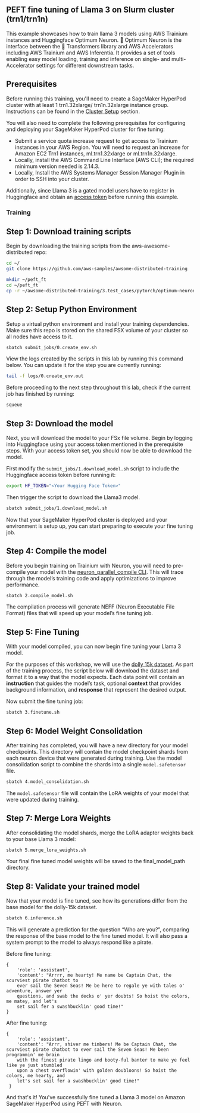 ## PEFT fine tuning of Llama 3 on Slurm cluster (trn1/trn1n)

This example showcases how to train llama 3 models using AWS Trainium instances and Huggingface Optimum Neuron. 🤗 Optimum Neuron is the interface between the 🤗 Transformers library and AWS Accelerators including AWS Trainium and AWS Inferentia. It provides a set of tools enabling easy model loading, training and inference on single- and multi-Accelerator settings for different downstream tasks.

## Prerequisites
Before running this training, you'll need to create a SageMaker HyperPod cluster with at least 1 trn1.32xlarge/ trn1n.32xlarge instance group. Instructions can be found in the [Cluster Setup](https://catalog.workshops.aws/sagemaker-hyperpod/en-US/01-cluster) section. 

You will also need to complete the following prerequisites for configuring and deploying your SageMaker HyperPod cluster for fine tuning:

* Submit a service quota increase request to get access to Trainium instances in your AWS Region. You will need to request an increase for Amazon EC2 Trn1 instances, ml.trn1.32xlarge or ml.trn1n.32xlarge.
* Locally, install the AWS Command Line Interface (AWS CLI); the required minimum version needed is 2.14.3.
* Locally, Install the AWS Systems Manager Session Manager Plugin in order to SSH into your cluster.


Additionally, since Llama 3 is a gated model users have to register in Huggingface and obtain an [access token](https://huggingface.co/docs/hub/en/security-tokens) before running this example.

### Training

## Step 1: Download training scripts

Begin by downloading the training scripts from the aws-awesome-distributed repo:

```bash
cd ~/
git clone https://github.com/aws-samples/awsome-distributed-training

mkdir ~/peft_ft 
cd ~/peft_ft
cp -r ~/awsome-distributed-training/3.test_cases/pytorch/optimum-neuron/llama3/slurm/fine-tuning/submit_jobs
```

## Step 2: Setup Python Environment

Setup a virtual python environment and install your training dependencies. Make sure this repo is stored on the shared FSX volume of your cluster so all nodes have access to it.

```bash
sbatch submit_jobs/0.create_env.sh
```

View the logs created by the scripts in this lab by running this command below. You can update it for the step you are currently running:

```bash
tail -f logs/0.create_env.out 
```

Before proceeding to the next step throughout this lab, check if the current job has finished by running:

```bash
squeue
```

## Step 3: Download the model

Next, you will download the model to your FSx file volume. Begin by logging into Huggingface using your access token mentioned in the prerequisite steps. With your access token set, you should now be able to download the model.

First modify the `submit_jobs/1.download_model.sh` script to include the Huggingface access token before running it:

```bash
export HF_TOKEN="<Your Hugging Face Token>"
```

Then trigger the script to download the Llama3 model. 

```bash
sbatch submit_jobs/1.download_model.sh
```

Now that your SageMaker HyperPod cluster is deployed and your environment is setup up, you can start preparing to execute your fine tuning job. 

## Step 4: Compile the model

Before you begin training on Trainium with Neuron, you will need to pre-compile your model with the [neuron_parallel_compile CLI](https://awsdocs-neuron.readthedocs-hosted.com/en/latest/frameworks/torch/torch-neuronx/api-reference-guide/training/pytorch-neuron-parallel-compile.html). This will trace through the model’s training code and apply optimizations to improve performance. 

```bash
sbatch 2.compile_model.sh
```
The compilation process will generate NEFF (Neuron Executable File Format) files that will speed up your model’s fine tuning job. 

## Step 5: Fine Tuning

With your model compiled, you can now begin fine tuning your Llama 3 model. 

For the purposes of this workshop, we will use the [dolly 15k dataset](https://huggingface.co/datasets/databricks/databricks-dolly-15k). As part of the training process, the script below will download the dataset and format it to a way that the model expects. Each data point will contain an **instruction** that guides the model’s task, optional **context** that provides background information, and **response** that represent the desired output.

Now submit the fine tuning job:

```bash
sbatch 3.finetune.sh
```

## Step 6: Model Weight Consolidation

After training has completed, you will have a new directory for your model checkpoints. This directory will contain the model checkpoint shards from each neuron device that were generated during training. Use the model consolidation script to combine the shards into a single `model.safetensor` file.

```bash
sbatch 4.model_consolidation.sh
```

The `model.safetensor` file will contain the LoRA weights of your model that were updated during training. 

## Step 7: Merge Lora Weights

After consolidating the model shards, merge the LoRA adapter weights back to your base Llama 3 model:

```bash
sbatch 5.merge_lora_weights.sh
```
Your final fine tuned model weights will be saved to the  final_model_path directory.

## Step 8: Validate your trained model
Now that your model is fine tuned, see how its generations differ from the base model for the dolly-15k dataset. 

```bash
sbatch 6.inference.sh
```

This will generate a prediction for the question “Who are you?”, comparing the response of the base model to the fine tuned model. It will also pass a system prompt to the model to always respond like a pirate. 

Before fine tuning:

```
{
    'role': 'assistant', 
    'content': "Arrrr, me hearty! Me name be Captain Chat, the scurviest pirate chatbot to 
    ever sail the Seven Seas! Me be here to regale ye with tales o' adventure, answer yer 
    questions, and swab the decks o' yer doubts! So hoist the colors, me matey, and let's 
    set sail fer a swashbucklin' good time!"
}
```

After fine tuning:

```
{
    'role': 'assistant', 
    'content': "Arrr, shiver me timbers! Me be Captain Chat, the scurviest pirate chatbot to ever sail the Seven Seas! Me been programmin' me brain 
    with the finest pirate lingo and booty-ful banter to make ye feel like ye just stumbled
    upon a chest overflowin' with golden doubloons! So hoist the colors, me hearty, and 
    let's set sail fer a swashbucklin' good time!"
 } 
```

And that's it! You've successfully fine tuned a Llama 3 model on Amazon SageMaker HyperPod using PEFT with Neuron. 
